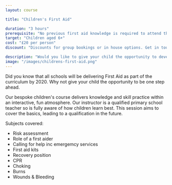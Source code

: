 ```yaml
---
layout: course

title: "Children's First Aid"

duration: "3 hours"
prerequisite: "No previous first aid knowledge is required to attend this course."
target: "Children aged 6+"
cost: "£20 per person"
discount: "Discounts for group bookings or in house options. Get in touch for more information."

description: "Would you like to give your child the opportunity to develop life skills that could save someone's life?"
image: "/images/childrens-first-aid.png"
---
```


Did you know that all schools will be delivering First Aid as part of the curriculum by 2020. Why not give your child the opportunity to be one step ahead.

Our bespoke children's course delivers knowledge and skill practice within an interactive, fun atmosphere. Our instructor is a qualified primary school teacher so is fully aware of how children learn best. This session aims to cover the basics, leading to a qualification in the future.

Subjects covered:

* Risk assessment
* Role of a first aider
* Calling for help inc emergemcy services
* First aid kits
* Recovery position
* CPR
* Choking
* Burns
* Wounds & Bleeding

